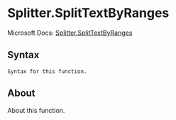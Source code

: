 ---
---

# Splitter.SplitTextByRanges

Microsoft Docs: [Splitter.SplitTextByRanges](https://docs.microsoft.com/en-us/powerquery-m/splitter-splittextbyranges)

## Syntax

```powerquery-m
Syntax for this function.
```

## About

About this function.

